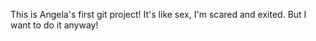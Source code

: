This is Angela's first git project! 
It's like sex, I'm scared and exited. 
But I want to do it anyway! 